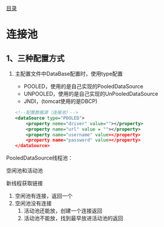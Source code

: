 [目录](目录.md)

# 连接池

## 1、三种配置方式

1. 主配置文件中DataBase配置时，使用type配置

   * POOLED，使用的是自己实现的PooledDataSource
   * UNPOOLED，使用的是自己实现的UnPooledDataSource
   * JNDI，(tomcat使用的是DBCP)

   ```xml
   <!--配置数据源（连接池）-->
   <dataSource type="POOLED">
       <property neme="driver" value=""></property>
       <property name="url" value = ""></property>
       <property name="username" value></property>
       <property name="password" value></property>
   </dataSource>
   ```



PooledDataSource线程池：

空闲池和活动池

新线程获取链接

1. 空闲池有连接，返回一个
2. 空闲池没有连接
   1. 活动池还能放，创建一个连接返回
   2. 活动池不能放，找到最早放进活动池的返回